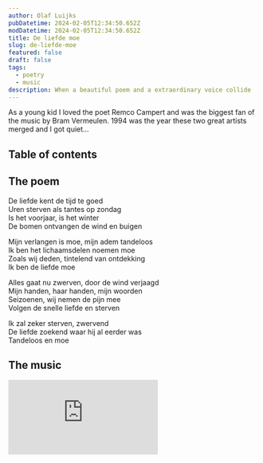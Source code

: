 ```yaml
---
author: Olaf Luijks
pubDatetime: 2024-02-05T12:34:50.652Z
modDatetime: 2024-02-05T12:34:50.652Z
title: De liefde moe
slug: de-liefde-moe
featured: false
draft: false
tags:
  - poetry
  - music
description: When a beautiful poem and a extraordinary voice collide
---
```


As a young kid I loved the poet Remco Campert and was the biggest fan of the music by Bram Vermeulen. 1994 was the year these two great artists merged and I got quiet&hellip;

## Table of contents

## The poem

De liefde kent de tijd te goed<br/>
Uren sterven als tantes op zondag<br/>
Is het voorjaar, is het winter<br/>
De bomen ontvangen de wind en buigen

Mijn verlangen is moe, mijn adem tandeloos<br/>
Ik ben het lichaamsdelen noemen moe<br/>
Zoals wij deden, tintelend van ontdekking<br/>
Ik ben de liefde moe<br/>

Alles gaat nu zwerven, door de wind verjaagd<br/>
Mijn handen, haar handen, mijn woorden<br/>
Seizoenen, wij nemen de pijn mee<br/>
Volgen de snelle liefde en sterven<br/>

Ik zal zeker sterven, zwervend<br/>
De liefde zoekend waar hij al eerder was<br/>
Tandeloos en moe

## The music

<iframe class="w-full rounded-lg aspect-video" src="https://www.youtube.com/embed/gguVGvNmLs8?si=kB2UO-i2Iym2UyI3" title="YouTube video player" frameborder="0" allow="accelerometer; autoplay; clipboard-write; encrypted-media; gyroscope; picture-in-picture; web-share" allowfullscreen></iframe>
